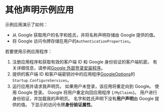 # <a name="additional-claims-sample-app"></a>其他声明示例应用

示例应用演示了如何：

* 从 Google 获取用户的名字和姓氏，并将名称声明存储由 Google 提供的值。
* 将 Google 访问令牌存储在用户的`AuthenticationProperties`。

若要使用示例应用程序：

1. 注册应用程序和获取有效的客户端 ID 和 Google 身份验证的客户端机密。 有关详细信息，请参阅[Google 外部登录安装程序](https://docs.microsoft.com/aspnet/core/security/authentication/social/google-logins)。
1. 提供的客户端 ID 和客户端密钥对中的应用程序[GoogleOptions](https://docs.microsoft.com/dotnet/api/microsoft.aspnetcore.authentication.google.googleoptions)的`Startup.ConfigureServices`。
1. 运行应用并请求我声明页。 如果用户未登录，该应用将重定向到 Google。 使用 Google 登录。 Google 将用户重定向回应用程序 (`/MyClaims`)。 用户进行身份验证，并加载我的声明页。 名字和姓氏声明下没有**用户声明**由 Google 提供的值。 下显示的访问令牌**身份验证属性**。
